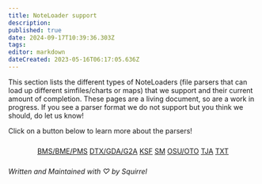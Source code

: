 ```yaml
---
title: NoteLoader support
description: 
published: true
date: 2024-09-17T10:39:36.303Z
tags: 
editor: markdown
dateCreated: 2023-05-16T06:17:05.636Z
---
```


This section lists the different types of NoteLoaders (file parsers that can load up different simfiles/charts or maps) that we support and their current amount of completion. These pages are a living document, so are a work in progress. If you see a parser format we do not support but you think we should, do let us know!

Click on a button below to learn more about the parsers!

<div style="display: flex; justify-content: center;">
  <div class="row-justified-flex-div" style="max-width: none;">
    <div class="column-aligned-flex-div" style="max-width: none; margin: 10px;">
    	<div class="row-justified-flex-div">
      	<a class="foxb foxb-primary" href="./mode-support/bms-pms-support">BMS/BME/PMS</a>
      	<a class="foxb foxb-primary" href="./dtx-gda-support">DTX/GDA/G2A</a>
        <a class="foxb foxb-primary" href="./ksf-support">KSF</a>
        <a class="foxb foxb-primary" href="./sm-support">SM</a>
        <a class="foxb foxb-primary" href="./oto-support">OSU/OTO</a>
        <a class="foxb foxb-primary" href="./tja-support">TJA</a>
        <a class="foxb foxb-primary" href="./txt-support">TXT</a>
    	</div>
		</div>
  </div>
</div>

_Written and Maintained with ♡ by Squirrel_